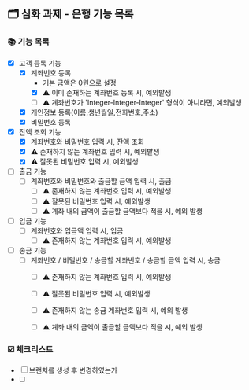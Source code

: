## 🗂 심화 과제 - 은행 기능 목록

###  📚 기능 목록

- [X] 고객 등록 기능
  + [X] 계좌번호 등록
    * 기본 금액은 0원으로 설정
    * [X] ⚠️ 이미 존재하는 계좌번호 등록 시, 예외발생
    * [ ] ⚠️ 계좌번호가 'Integer-Integer-Integer' 형식이 아니라면, 예외발생
  + [X] 개인정보 등록(이름,생년월일,전화번호,주소)
  + [X] 비밀번호 등록
- [X] 잔액 조회 기능
  + [X] 계좌번호와 비밀번호 입력 시, 잔액 조회
  + [X] ⚠️ 존재하지 않는 계좌번호 입력 시, 예외발생
  + [X] ⚠️ 잘못된 비밀번호 입력 시, 예외발생
- [ ] 출금 기능
  - [ ] 계좌번호와 비밀번호와 출금할 금액 입력 시, 출금
    + [ ] ⚠️ 존재하지 않는 계좌번호 입력 시, 예외발생
    + [ ] ⚠️ 잘못된 비밀번호 입력 시, 예외발생
    + [ ] ⚠️ 계좌 내의 금액이 출금할 금액보다 적을 시, 예외 발생
- [ ] 입금 기능
  - [ ] 계좌번호와 입금액 입력 시, 입금
    + [ ] ⚠️ 존재하지 않는 계좌번호 입력 시, 예외발생
- [ ] 송금 기능
  - [ ] 계좌번호 / 비밀번호 / 송금할 계좌번호 / 송금할 금액 입력 시, 송금
    + [ ] ⚠️ 존재하지 않는 계좌번호 입력 시, 예외발생
    + [ ] ⚠️ 잘못된 비밀번호 입력 시, 예외발생
    + [ ] ⚠️ 존재하지 않는 송금 계좌번호 입력 시, 예외 발생
    + [ ] ⚠️ 계좌 내의 금액이 출금할 금액보다 적을 시, 예외 발생


<!--
기능 목록
- [ ] : 기능명
  + [ ] : 구현할 기능
	* [ ] : 세부 기능
	* [ ] ⚠️ : 예외 처리 기능
-->


###  ☑️ 체크리스트

- [ ] 브랜치를 생성 후 변경하였는가
- [ ]